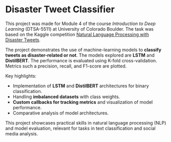 # Disaster Tweet Classifier

This project was made for Module 4 of the course *Introduction to Deep Learning* (DTSA-5511) at University of Colorado Boulder. The task was based on the Kaggle competition [Natural Language Processing with Disaster Tweets](https://www.kaggle.com/competitions/nlp-getting-started).

The project demonstrates the use of machine-learning models to **classify tweets as disaster-related or not**. The models explored are **LSTM** and **DistilBERT**. The performance is evaluated using K-fold cross-validation. Metrics such a precision, recall, and F1-score are plotted.

Key highlights:
* Implementation of **LSTM** and **DistilBERT** architectures for binary classification.
* Handling **imbalanced datasets** with class weights.
* **Custom callbacks for tracking metrics** and visualization of model performance.
* Comparative analysis of model architectures.

This project showcases practical skills in natural language processing (NLP) and model evaluation, relevant for tasks in text classification and social media analysis.
